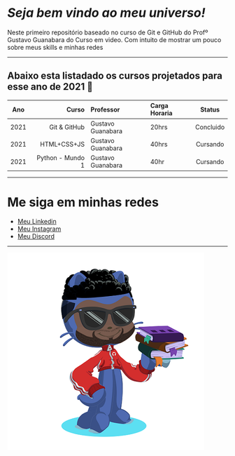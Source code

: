 # _Seja bem vindo ao meu universo!_
Neste primeiro repositório baseado no curso de Git e GitHub do Profº Gustavo Guanabara do Curso em video.
Com intuito de mostrar um pouco sobre meus skills e minhas redes
***
## Abaixo esta listadado os cursos projetados para esse ano de 2021 :eyes:
Ano | Curso | Professor | Carga Horaria | Status
:---: | ---: | :--- | :--- | :---:
2021 |  Git & GitHub | Gustavo Guanabara | 20hrs | Concluido
2021 | HTML+CSS+JS | Gustavo Guanabara | 40hrs | Cursando
2021 | Python - Mundo 1 | Gustavo Guanabara | 40hr | Cursando
***
# Me siga em minhas redes
* [Meu Linkedin](https://www.linkedin.com/in/guilhermesilva582/)
* [Meu Instagram](https://www.instagram.com/opsguiihsilva_/?hl=pt-br)
* [Meu Discord](dasilvaGuilherme#4018)
***
![MyOctocat](https://github.com/dasilvaguilherme/Ola-Mundo/blob/main/imagens-png/my-octocat-P.png)
